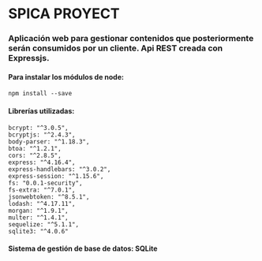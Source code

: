 # SPICA PROYECT
### Aplicación web para gestionar contenidos que posteriormente serán consumidos por un cliente. Api REST creada con Expressjs.

#### Para instalar los módulos de node:
    npm install --save

#### Librerías utilizadas:
    bcrypt: "^3.0.5",
    bcryptjs: "^2.4.3",
    body-parser: "^1.18.3",
    btoa: "^1.2.1",
    cors: "^2.8.5",
    express: "^4.16.4",
    express-handlebars: "^3.0.2",
    express-session: "^1.15.6",
    fs: "0.0.1-security",
    fs-extra: "^7.0.1",
    jsonwebtoken: "^8.5.1",
    lodash: "^4.17.11",
    morgan: "^1.9.1",
    multer: "^1.4.1",
    sequelize: "^5.1.1",
    sqlite3: "^4.0.6"

#### Sistema de gestión de base de datos: SQLite